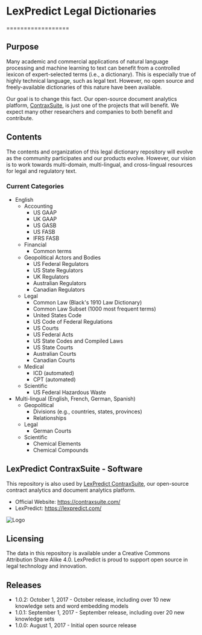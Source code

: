 # LexPredict Legal Dictionaries
==================
## Purpose
Many academic and commercial applications of natural language processing and machine learning to text can benefit from a controlled lexicon of expert-selected terms (i.e., a dictionary).  This is especially true of highly technical language, such as legal text.  However, no open source and freely-available dictionaries of this nature have been available.  

Our goal is to change this fact.  Our open-source document analytics platform, [ContraxSuite](https://contraxsuite.com), is just one of the projects that will benefit.  We expect many other researchers and companies to both benefit and contribute.

## Contents
The contents and organization of this legal dictionary repository will evolve as the community participates and our products evolve.  However, our vision is to work towards multi-domain, multi-lingual, and cross-lingual resources for legal and regulatory text.

### Current Categories
* English
  * Accounting
    * US GAAP
    * UK GAAP
    * US GASB
    * US FASB
    * IFRS FASB
  * Financial
    * Common terms
  * Geopolitical Actors and Bodies
    * US Federal Regulators
    * US State Regulators
    * UK Regulators
    * Australian Regulators
    * Canadian Regulators
  * Legal
    * Common Law (Black's 1910 Law Dictionary)
    * Common Law Subset (1000 most frequent terms)
    * United States Code
    * US Code of Federal Regulations
    * US Courts
    * US Federal Acts
    * US State Codes and Compiled Laws
    * US State Courts
    * Australian Courts
    * Canadian Courts
  * Medical
    * ICD (automated)
    * CPT (automated)
  * Scientific
    * US Federal Hazardous Waste
* Multi-lingual (English, French,  German, Spanish)
  * Geopolitical
    * Divisions (e.g., countries, states, provinces)
    * Relationships
  * Legal
    * German Courts
  * Scientific
    * Chemical Elements
    * Chemical Compounds

## LexPredict ContraxSuite - Software
This repository is also used by [LexPredict ContraxSuite](https://github.com/LexPredict/lexpredict-contraxsuite), our open-source contract analytics and document analytics platform.
* Official Website: https://contraxsuite.com/
* LexPredict: https://lexpredict.com/

![Logo](https://www.lexpredict.com/wp-content/uploads/2014/08/lexpredict_logo_horizontal_1.png)

## Licensing
The data in this repository is available under a Creative Commons Attribution Share Alike 4.0.  LexPredict is proud to support open source in legal technology and innovation.


## Releases
* 1.0.2: October 1, 2017 - October release, including over 10 new knowledge sets and word embedding models
* 1.0.1: September 1, 2017 - September release, including over 20 new knowledge sets
* 1.0.0: August 1, 2017 - Initial open source release
